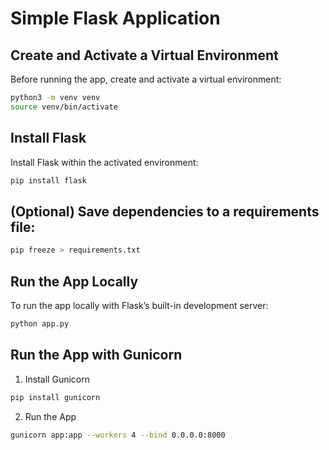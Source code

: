 # Simple Flask Application

## Create and Activate a Virtual Environment

Before running the app, create and activate a virtual environment:

```bash
python3 -m venv venv
source venv/bin/activate
```

## Install Flask

Install Flask within the activated environment:

```bash
pip install flask
```

## (Optional) Save dependencies to a requirements file:

```bash
pip freeze > requirements.txt
```

## Run the App Locally

To run the app locally with Flask’s built-in development server:

```bash
python app.py
```

## Run the App with Gunicorn

1. Install Gunicorn

```bash
pip install gunicorn
```

2. Run the App

```bash
gunicorn app:app --workers 4 --bind 0.0.0.0:8000
```
